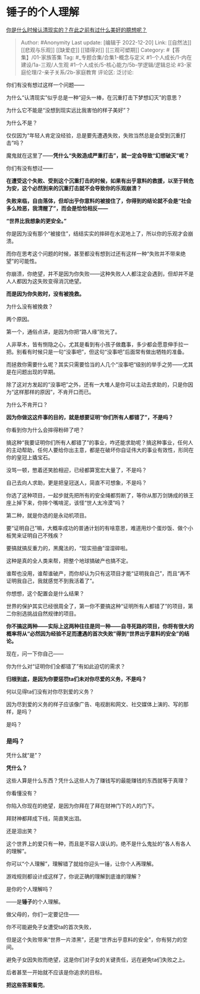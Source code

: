 # 锤子的个人理解
[你是什么时候认清现实的？在此之前有过什么美好的臆想呢？](https://www.zhihu.com/question/316295224/answer/2808740846)

> Author: #Anonymity
> Last update: [编辑于 2022-12-20]
> Link: [[自然法]] [[悲观与乐观]] [[缺爱症]] [[错得对]] [[三观可塑期]]
> Category: #【答集】/01-家族答集
> Tag: #_专题合集/合集1-概念与定义 #1-个人成长/1-内在建设/1a-三观/人生观 #1-个人成长/5-核心能力/5b-学逻辑/逻辑总论 #3-家庭伦理/2-亲子关系/2b-家庭教育
> 评论区:
> 泛讨论:

你们有没有想过这样一个问题——

为什么“认清现实”似乎总是一种“迎头一棒，在沉重打击下梦想幻灭”的意思？

为什么它不能是“没想到现实远比我害怕的样子美好”？

为什么不是？

仅仅因为“年轻人肯定没经验，总是要先遭遇失败，失败当然总是会受到沉重打击”吗？

魔鬼就在这里了——**凭什么“失败造成严重打击”，就一定会导致“幻想破灭”呢？**

你们有没有想过——

**在遭受这个失败、受到这个沉重打击的时候，如果有出乎意料的救援，以至于转危为安，这个必然到来的沉重打击就不会导致你的乐观崩溃？**

**失败来临，自由落体，但却出乎你意料的被接住了，你得到的结论就不会是“社会多么险恶，我清醒了”，而会是恰恰相反——**

**“世界比我想象的更安全。”**

你是因为没有那个“被接住”，结结实实的摔碎在水泥地上了，所以你的乐观才会崩溃。

而你在思考这个问题的时候，甚至都没有想到过还有这样一种“失败并不带来绝望”的可能性。

你崩溃，你绝望，并不是因为你失败——这种失败人人都注定会遇到，但却并不是人人都因为这失败变得消沉绝望。

**而是因为你失败时，没有被挽救。**

为什么没有被挽救？

两个原因。

第一个，通俗点讲，是因为你把“路人缘”败光了。

人非草木，皆有恻隐之心，尤其是看到有小孩子做蠢事，多少都会愿意伸手拉一把。别看有时候只是一句“没事吧”，但这句“没事吧”后面常有做出牺牲的准备。

而拯救你需要什么呢？其实只需要恰当的人几个“没事吧“级别的举手之劳——尤其是在问题出现的早期。

除了这对方发起的“没事吧”之外，还有一大堆人是你可以主动去求助的，只是你因为“这样那样的原因”，不肯开口而已。

为什么不肯开口？

**因为你做这这件事的目的，就是想要证明“你们所有人都错了”，不是吗？**

你看到你为什么会摔得粉碎了吧？

搞这种“我要证明你们所有人都错了”的事业，咋还能求助呢？搞这种事业，任何人的主动帮助，任何人要给你出主意，都是在破坏你自证伟大的事业有效性，形同在你的皇冠上撬宝石。

没骂一顿，憋着还笑脸相迎，已经都算宽宏大量了，不是吗？

自己去向人求助，更是把皇冠送人，简直不可想象，不是吗？

你选了这种项目，一起步就先把所有的安全绳都剪断了，等你从那万剑铸成的铁王座上掉下来，你摔个嘴啃泥，该怪“世人太冷漠”吗？

第二种，就是你选的是永动机项目。

要“证明自己”嘛，大概率成功的普通计划的有啥意思，难道用炒个蛋炒饭、做个小板凳来证明自己不残疾？

要搞就搞反重力的，黑魔法的，“现实扭曲”湿湿碎啦。

这种是真的全人类来帮，把整个地球搞破产也搞不定。

谁帮也没用，谁帮谁破产，而你却认为只有这项目才能“证明我自己”，而且“再不证明我自己，我就感觉不到我活着了”。

你想想，这个配置会是什么结果？

世界的保护其实已经很周全了，第一你不要搞这种“证明所有人都错了”的项目，第二你别选挑战自然规律的项目。

**你不搞这两种——实际上这两种往往是同一种——自寻死路的项目，你将有很大的概率将从“必然因为经验不足而遭遇的首次失败”得到“世界出乎意料的安全”的结论。**

现在，问一下你自己——

你为什么对“证明你们全都错了”有如此迫切的需求？

**归根到底，是因为你要惩罚ta们未对你尽爱的义务，不是吗？**

何以见得ta们没有对你尽到爱的义务？

因为尽到爱的义务的样子应该像广告、电视剧和网文、社交媒体上演的、写的那样，是吗？

是吗？

### 是吗？

凭什么就“是”？

**凭什么？**

这些人算是什么东西？凭什么这些人为了赚钱写的最能赚钱的东西就等于真理？

你看懂没有？

你陷入你现在的绝望，是因为你拜在了拜在财神门下的人的门下。

拜财神都拜成下线，简直笑出泪。

还是泪出笑？

这个世界上的爱只有一种，而且是不容人误认的。绝不是什么鬼扯的“各人有各人的理解”。

你可以“个人理解”，理解错了就给你迎头一锤，让你个人再理解。

游戏规则都设计成这样了，你说正确的理解到底谁的理解？

是你的个人理解吗？

——是**锤子**的个人理解。

做父母的，你们一定要记住——

你不可能避免子女遭受ta的首次失败，

但是这个失败带来“世界一片漆黑”，还是“世界出乎意料的安全”，你有努力的空间。

避免子女因失败而绝望，这是你们对子女的关键责任，远在避免ta们失败之上。

后者甚至一开始就不应该是你追求的目标。

**把这些答案看完**。
